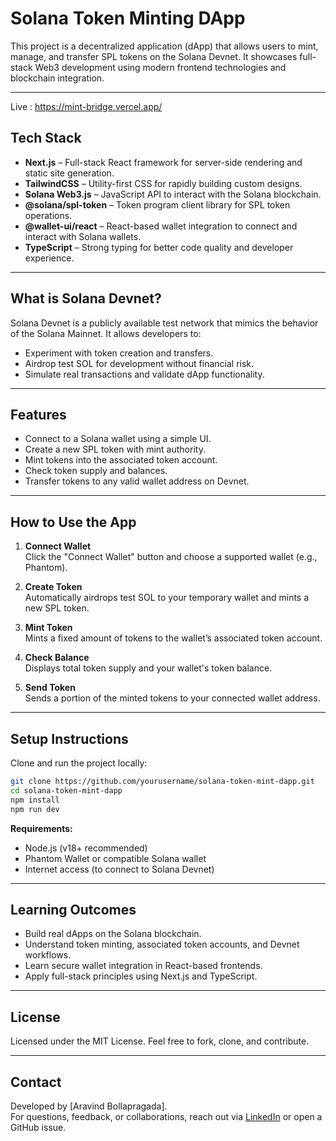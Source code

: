 # Solana Token Minting DApp

This project is a decentralized application (dApp) that allows users to mint, manage, and transfer SPL tokens on the Solana Devnet. It showcases full-stack Web3 development using modern frontend technologies and blockchain integration.

---
Live : https://mint-bridge.vercel.app/
## Tech Stack

- **Next.js** – Full-stack React framework for server-side rendering and static site generation.
- **TailwindCSS** – Utility-first CSS for rapidly building custom designs.
- **Solana Web3.js** – JavaScript API to interact with the Solana blockchain.
- **@solana/spl-token** – Token program client library for SPL token operations.
- **@wallet-ui/react** – React-based wallet integration to connect and interact with Solana wallets.
- **TypeScript** – Strong typing for better code quality and developer experience.

---

## What is Solana Devnet?

Solana Devnet is a publicly available test network that mimics the behavior of the Solana Mainnet. It allows developers to:

- Experiment with token creation and transfers.
- Airdrop test SOL for development without financial risk.
- Simulate real transactions and validate dApp functionality.

---

## Features

- Connect to a Solana wallet using a simple UI.
- Create a new SPL token with mint authority.
- Mint tokens into the associated token account.
- Check token supply and balances.
- Transfer tokens to any valid wallet address on Devnet.

---

## How to Use the App

1. **Connect Wallet**  
   Click the "Connect Wallet" button and choose a supported wallet (e.g., Phantom).

2. **Create Token**  
   Automatically airdrops test SOL to your temporary wallet and mints a new SPL token.

3. **Mint Token**  
   Mints a fixed amount of tokens to the wallet’s associated token account.

4. **Check Balance**  
   Displays total token supply and your wallet's token balance.

5. **Send Token**  
   Sends a portion of the minted tokens to your connected wallet address.

---

## Setup Instructions

Clone and run the project locally:

```bash
git clone https://github.com/yourusername/solana-token-mint-dapp.git
cd solana-token-mint-dapp
npm install
npm run dev
```

**Requirements:**
- Node.js (v18+ recommended)
- Phantom Wallet or compatible Solana wallet
- Internet access (to connect to Solana Devnet)

---

## Learning Outcomes

- Build real dApps on the Solana blockchain.
- Understand token minting, associated token accounts, and Devnet workflows.
- Learn secure wallet integration in React-based frontends.
- Apply full-stack principles using Next.js and TypeScript.

---

## License

Licensed under the MIT License. Feel free to fork, clone, and contribute.

---

## Contact

Developed by [Aravind Bollapragada].  
For questions, feedback, or collaborations, reach out via [LinkedIn](https://linkedin.com/in/arvix17) or open a GitHub issue.


